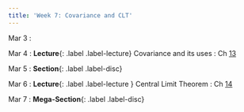 ```yaml
---
title: 'Week 7: Covariance and CLT'
---
```


Mar 3
:

Mar 4
: **Lecture**{: .label .label-lecture} Covariance and its uses
    : Ch [13](http://prob140.org/textbook/content/Chapter_13/00_Variance_Via_Covariance.html)

Mar 5
: **Section**{: .label .label-disc}

Mar 6
: **Lecture**{: .label .label-lecture } Central Limit Theorem
    : Ch [14](http://prob140.org/textbook/content/Chapter_14/00_The_Central_Limit_Theorem.html)

Mar 7
: **Mega-Section**{: .label .label-disc}